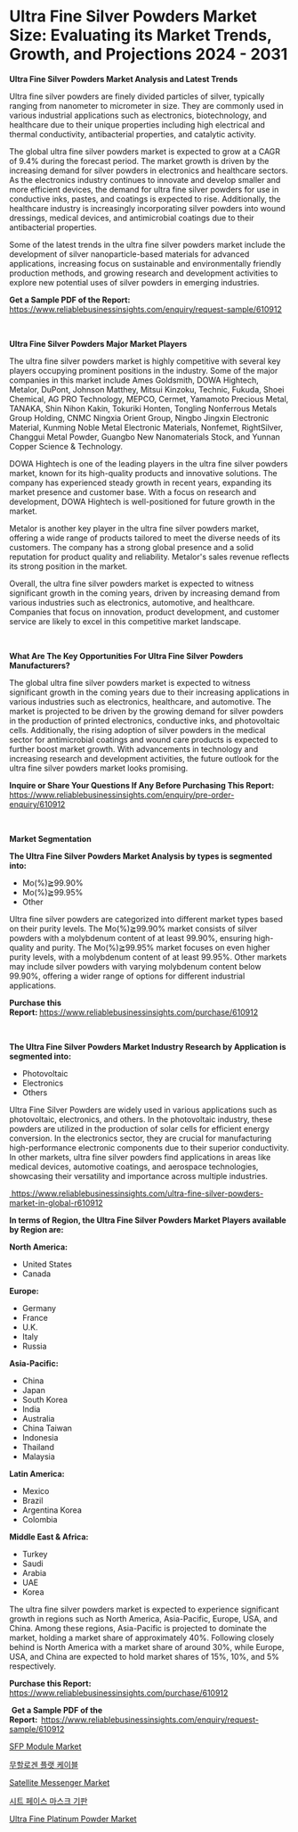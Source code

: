 <p><h1>Ultra Fine Silver Powders Market Size: Evaluating its Market Trends, Growth, and Projections 2024 - 2031</h1></p><p><strong>Ultra Fine Silver Powders Market Analysis and Latest Trends</strong></p>
<p><p>Ultra fine silver powders are finely divided particles of silver, typically ranging from nanometer to micrometer in size. They are commonly used in various industrial applications such as electronics, biotechnology, and healthcare due to their unique properties including high electrical and thermal conductivity, antibacterial properties, and catalytic activity.</p><p>The global ultra fine silver powders market is expected to grow at a CAGR of 9.4% during the forecast period. The market growth is driven by the increasing demand for silver powders in electronics and healthcare sectors. As the electronics industry continues to innovate and develop smaller and more efficient devices, the demand for ultra fine silver powders for use in conductive inks, pastes, and coatings is expected to rise. Additionally, the healthcare industry is increasingly incorporating silver powders into wound dressings, medical devices, and antimicrobial coatings due to their antibacterial properties.</p><p>Some of the latest trends in the ultra fine silver powders market include the development of silver nanoparticle-based materials for advanced applications, increasing focus on sustainable and environmentally friendly production methods, and growing research and development activities to explore new potential uses of silver powders in emerging industries.</p></p>
<p><strong>Get a Sample PDF of the Report:&nbsp;</strong> <a href="https://www.reliablebusinessinsights.com/enquiry/request-sample/610912">https://www.reliablebusinessinsights.com/enquiry/request-sample/610912</a></p>
<p>&nbsp;</p>
<p><strong>Ultra Fine Silver Powders Major Market Players</strong></p>
<p><p>The ultra fine silver powders market is highly competitive with several key players occupying prominent positions in the industry. Some of the major companies in this market include Ames Goldsmith, DOWA Hightech, Metalor, DuPont, Johnson Matthey, Mitsui Kinzoku, Technic, Fukuda, Shoei Chemical, AG PRO Technology, MEPCO, Cermet, Yamamoto Precious Metal, TANAKA, Shin Nihon Kakin, Tokuriki Honten, Tongling Nonferrous Metals Group Holding, CNMC Ningxia Orient Group, Ningbo Jingxin Electronic Material, Kunming Noble Metal Electronic Materials, Nonfemet, RightSilver, Changgui Metal Powder, Guangbo New Nanomaterials Stock, and Yunnan Copper Science & Technology.</p><p>DOWA Hightech is one of the leading players in the ultra fine silver powders market, known for its high-quality products and innovative solutions. The company has experienced steady growth in recent years, expanding its market presence and customer base. With a focus on research and development, DOWA Hightech is well-positioned for future growth in the market.</p><p>Metalor is another key player in the ultra fine silver powders market, offering a wide range of products tailored to meet the diverse needs of its customers. The company has a strong global presence and a solid reputation for product quality and reliability. Metalor's sales revenue reflects its strong position in the market.</p><p>Overall, the ultra fine silver powders market is expected to witness significant growth in the coming years, driven by increasing demand from various industries such as electronics, automotive, and healthcare. Companies that focus on innovation, product development, and customer service are likely to excel in this competitive market landscape.</p></p>
<p>&nbsp;</p>
<p><strong>What Are The Key Opportunities For Ultra Fine Silver Powders Manufacturers?</strong></p>
<p><p>The global ultra fine silver powders market is expected to witness significant growth in the coming years due to their increasing applications in various industries such as electronics, healthcare, and automotive. The market is projected to be driven by the growing demand for silver powders in the production of printed electronics, conductive inks, and photovoltaic cells. Additionally, the rising adoption of silver powders in the medical sector for antimicrobial coatings and wound care products is expected to further boost market growth. With advancements in technology and increasing research and development activities, the future outlook for the ultra fine silver powders market looks promising.</p></p>
<p><strong>Inquire or Share Your Questions If Any Before Purchasing This Report:</strong> <a href="https://www.reliablebusinessinsights.com/enquiry/pre-order-enquiry/610912">https://www.reliablebusinessinsights.com/enquiry/pre-order-enquiry/610912</a></p>
<p>&nbsp;</p>
<p><strong>Market Segmentation</strong></p>
<p><strong>The Ultra Fine Silver Powders Market Analysis by types is segmented into:</strong></p>
<p><ul><li>Mo(%)≧99.90%</li><li>Mo(%)≧99.95%</li><li>Other</li></ul></p>
<p><p>Ultra fine silver powders are categorized into different market types based on their purity levels. The Mo(%)≧99.90% market consists of silver powders with a molybdenum content of at least 99.90%, ensuring high-quality and purity. The Mo(%)≧99.95% market focuses on even higher purity levels, with a molybdenum content of at least 99.95%. Other markets may include silver powders with varying molybdenum content below 99.90%, offering a wider range of options for different industrial applications.</p></p>
<p><strong>Purchase this Report:&nbsp;</strong><a href="https://www.reliablebusinessinsights.com/purchase/610912">https://www.reliablebusinessinsights.com/purchase/610912</a></p>
<p>&nbsp;</p>
<p><strong>The Ultra Fine Silver Powders Market Industry Research by Application is segmented into:</strong></p>
<p><ul><li>Photovoltaic</li><li>Electronics</li><li>Others</li></ul></p>
<p><p>Ultra Fine Silver Powders are widely used in various applications such as photovoltaic, electronics, and others. In the photovoltaic industry, these powders are utilized in the production of solar cells for efficient energy conversion. In the electronics sector, they are crucial for manufacturing high-performance electronic components due to their superior conductivity. In other markets, ultra fine silver powders find applications in areas like medical devices, automotive coatings, and aerospace technologies, showcasing their versatility and importance across multiple industries.</p></p>
<p><a href="https://www.reliablebusinessinsights.com/ultra-fine-silver-powders-market-in-global-r610912">&nbsp;https://www.reliablebusinessinsights.com/ultra-fine-silver-powders-market-in-global-r610912</a></p>
<p><strong>In terms of Region, the Ultra Fine Silver Powders Market Players available by Region are:</strong></p>
<p>
    <p> <strong> North America: </strong>
        <ul>
            <li>United States</li>
            <li>Canada</li>
        </ul>
        </p> 
    <p> <strong> Europe: </strong>
        <ul>
            <li>Germany</li>
            <li>France</li>
            <li>U.K.</li>
            <li>Italy</li>
            <li>Russia</li>
        </ul>
        </p> 
    <p> <strong> Asia-Pacific: </strong>
        <ul>
            <li>China</li>
            <li>Japan</li>
            <li>South Korea</li>
            <li>India</li>
            <li>Australia</li>
            <li>China Taiwan</li>
            <li>Indonesia</li>
            <li>Thailand</li>
            <li>Malaysia</li>
        </ul>
        </p> 
    <p> <strong> Latin America: </strong>
        <ul>
            <li>Mexico</li>
            <li>Brazil</li>
            <li>Argentina Korea</li>
            <li>Colombia</li>
        </ul>
        </p> 
    <p> <strong> Middle East & Africa: </strong>
        <ul>
            <li>Turkey</li>
            <li>Saudi</li>
            <li>Arabia</li>
            <li>UAE</li>
            <li>Korea</li>
        </ul>
    </p>
    </p>
<p><p>The ultra fine silver powders market is expected to experience significant growth in regions such as North America, Asia-Pacific, Europe, USA, and China. Among these regions, Asia-Pacific is projected to dominate the market, holding a market share of approximately 40%. Following closely behind is North America with a market share of around 30%, while Europe, USA, and China are expected to hold market shares of 15%, 10%, and 5% respectively.</p></p>
<p><strong>Purchase this Report: </strong><a href="https://www.reliablebusinessinsights.com/purchase/610912">https://www.reliablebusinessinsights.com/purchase/610912</a></p>
<p>&nbsp;<strong>Get a Sample PDF of the Report:&nbsp;&nbsp;</strong><a href="https://www.reliablebusinessinsights.com/enquiry/request-sample/610912">https://www.reliablebusinessinsights.com/enquiry/request-sample/610912</a></p>
<p><strong></strong></p>
<p><p><a href="https://issuu.com/reportprime-2/docs/sfp-module-market-size-2030.pptx">SFP Module Market</a></p><p><a href="https://github.com/alpinestartsekian/Market-Research-Report-List-1/blob/main/275972789011.md">무할로겐 플랫 케이블</a></p><p><a href="https://issuu.com/reportprime-2/docs/satellite-messenger-market-size-2030.pptx">Satellite Messenger Market</a></p><p><a href="https://github.com/muchswr/Market-Research-Report-List-1/blob/main/871752589012.md">시트 페이스 마스크 기판</a></p><p><a href="https://github.com/Airanohannonzb68e5pb53oc1/Market-Research-Report-List-2/blob/main/ultra-fine-platinum-powder-market.md">Ultra Fine Platinum Powder Market</a></p></p>